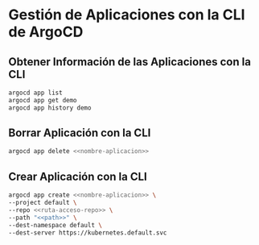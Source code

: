 # Gestión de Aplicaciones con la CLI de ArgoCD

## **Obtener Información de las Aplicaciones con la CLI**
```bash
argocd app list
argocd app get demo
argocd app history demo
```

## **Borrar Aplicación con la CLI**
```bash
argocd app delete <<nombre-aplicacion>>
```

## **Crear Aplicación con la CLI**
```bash
argocd app create <<nombre-aplicacion>> \
--project default \
--repo <<ruta-acceso-repo>> \
--path "<<path>>" \
--dest-namespace default \
--dest-server https://kubernetes.default.svc
```
